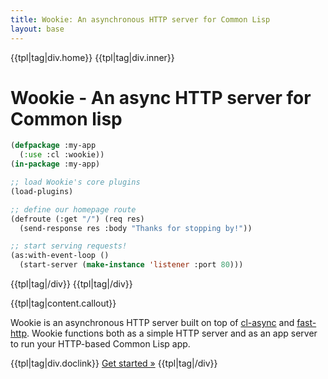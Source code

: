 ```yaml
---
title: Wookie: An asynchronous HTTP server for Common Lisp
layout: base
---
```


{{tpl|tag|div.home}}
{{tpl|tag|div.inner}}

Wookie - An async HTTP server for Common lisp
====================================
```lisp
(defpackage :my-app
  (:use :cl :wookie))
(in-package :my-app)

;; load Wookie's core plugins
(load-plugins)

;; define our homepage route
(defroute (:get "/") (req res)
  (send-response res :body "Thanks for stopping by!"))

;; start serving requests!
(as:with-event-loop ()
  (start-server (make-instance 'listener :port 80)))
```
{{tpl|tag|/div}}
{{tpl|tag|/div}}


{{tpl|tag|content.callout}}

Wookie is an asynchronous HTTP server built on top of
[cl-async](http://orthecreedence.github.com/cl-async) and
[fast-http](https://github.com/fukamachi/fast-http). Wookie functions both as a
simple HTTP server and as an app server to run your HTTP-based Common Lisp app.

{{tpl|tag|div.doclink}}
[Get started &raquo;](/docs)
{{tpl|tag|/div}}

